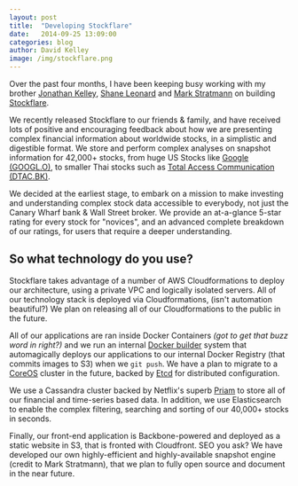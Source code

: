 ```yaml
---
layout: post
title:  "Developing Stockflare"
date:   2014-09-25 13:09:00
categories: blog
author: David Kelley
image: /img/stockflare.png
---
```


Over the past four months, I have been keeping busy working with my brother [Jonathan Kelley](http://be.net/jonathankelley), [Shane Leonard](http://uk.linkedin.com/in/shaneleonard) and [Mark Stratmann](http://http://mark.stratmann.me/) on building [Stockflare](https://stockflare.com).

We recently released Stockflare to our friends & family, and have received lots of positive and encouraging feedback about how we are presenting complex financial information about worldwide stocks, in a simplistic and digestible format. We store and perform complex analyses on snapshot information for 42,000+ stocks, from huge US Stocks like [Google (GOOGL.O)](https://stockflare.com/stocks/GOOGL.O), to smaller Thai stocks such as [Total Access Communication (DTAC.BK)](https://stockflare.com/stocks/DTAC.BK).

We decided at the earliest stage, to embark on a mission to make investing and understanding complex stock data accessible to everybody, not just the Canary Wharf bank & Wall Street broker. We provide an at-a-glance 5-star rating for every stock for "novices", and an advanced complete breakdown of our ratings, for users that require a deeper understanding.

## So what technology do you use?
Stockflare takes advantage of a number of AWS Cloudformations to deploy our architecture, using a private VPC and logically isolated servers. All of our technology stack is deployed via Cloudformations, (isn't automation beautiful?) We plan on releasing all of our Cloudformations to the public in the future.

All of our applications are ran inside Docker Containers _(got to get that buzz word in right?)_ and we run an internal [Docker builder](https://github.com/rafecolton/docker-builder) system that automagically deploys our applications to our internal Docker Registry (that commits images to S3) when we `git push`. We have a plan to migrate to a [CoreOS](https://coreos.com/) cluster in the future, backed by [Etcd](https://github.com/coreos/etcd) for distributed configuration.

We use a Cassandra cluster backed by Netflix's superb [Priam](https://github.com/Netflix/Priam) to store all of our financial and time-series based data. In addition, we use Elasticsearch to enable the complex filtering, searching and sorting of our 40,000+ stocks in seconds.

Finally, our front-end application is Backbone-powered and deployed as a static website in S3, that is fronted with Cloudfront. SEO you ask? We have developed our own highly-efficient and highly-available snapshot engine (credit to Mark Stratmann), that we plan to fully open source and document in the near future.
